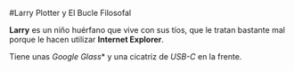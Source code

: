 #Larry Plotter y El Bucle Filosofal

**Larry** es un niño huérfano que vive con sus tíos,
que le tratan bastante mal porque le hacen utilizar **Internet Explorer**.

Tiene unas *Google Glass** y una cicatriz de *USB-C* en la frente.
